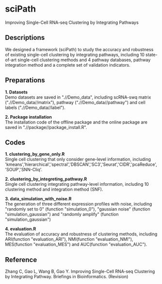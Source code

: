 # sciPath
Improving Single-Cell RNA-seq Clustering by Integrating Pathways

## Descriptions
We designed a framework (sciPath) to study the accuracy and robustness of existing single-cell clustering by integrating pathways, including 10 state-of-art single-cell clustering methods and 4 pathway databases, pathway integration method and a complete set of validation indicators.

## Preparations
**1. Datasets**  
Demo datasets are saved in ".//Demo_data", including scRNA-swq matrix (".//Demo_data//matrix"), pathway (".//Demo_data//pathway") and cell labels (".//Demo_data//label").

**2. Package installation**  
The installation code of the offline package and the online package are saved in ".//package//package_install.R".
 
## Codes
**1. clustering_by_gene_only.R**  
Single cell clustering that only consider gene-level information, including 'kmeans','hierarchical','spectral','DBSCAN','SC3','Seurat','CIDR','pcaReduce','SOUP','SNN-Cliq'. 
  
**2. clustering_by_integreting_pathway.R**  
Single cell clustering integrating pathway-level information, including 10 clustering method and integration method (SNF).
  
**3. data_simulation_with_noise.R**  
The generation of three different expression profiles with noise, including "randomly set to 0" (function "simulation_0"), "gaussian noise" (function "simulation_gaussian") and "randomly amplify" (function "simulation_gaussian")

**4. evaluation.R**  
The evaluation of accuracy and robustness of clustering methods, including ARI(function "evaluation_ARI"), NMI(function "evaluation_NMI"), MES(function "evaluation_MES") and AUC(function "evaluation_AUC").

## Reference
Zhang C, Gao L, Wang B, Gao Y. Improving Single-Cell RNA-seq Clustering by Integrating Pathway. Briefings in Bioinformatics. (Revision)
